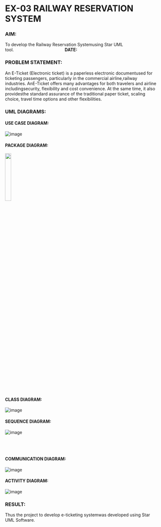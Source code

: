 # EX-03 RAILWAY RESERVATION SYSTEM
### AIM:
To develop the Railway Reservation Systemusing Star UML tool.&emsp;&emsp;&emsp;&emsp;&emsp;&emsp;&emsp;&emsp;&emsp;&emsp;&emsp;&emsp;**DATE:**
### PROBLEM STATEMENT:
An E-Ticket (Electronic ticket) is a paperless electronic documentused for ticketing passengers, particularly in the commercial airline,railway industries.
AnE-Ticket offers many advantages for both travelers and airline includingsecurity, flexibility and cost convenience. At the same time, it also providesthe standard assurance of the traditional paper ticket, scaling choice, travel time options and other flexibilities.
### UML DIAGRAMS:
#### USE CASE DIAGRAM:
![image](https://github.com/ROHITJAIND/UML-EX-03-RAILWAY-RESERVATION-SYSTEM/assets/118707073/0fc834f8-0f7f-4022-8514-a261b178fdf0)

#### PACKAGE DIAGRAM:
<img height=20% src="https://github.com/ROHITJAIND/UML-EX-03-RAILWAY-RESERVATION-SYSTEM/assets/118707073/a43fd587-286e-4c93-874f-ea432e832210">

#### CLASS DIAGRAM:
![image](https://github.com/ROHITJAIND/UML-EX-03-RAILWAY-RESERVATION-SYSTEM/assets/118707073/cbf4f390-58f9-4600-9eec-1244e4d289ba)

#### SEQUENCE DIAGRAM:
![image](https://github.com/ROHITJAIND/UML-EX-03-RAILWAY-RESERVATION-SYSTEM/assets/118707073/386d4ccf-188a-4893-b5be-4737322cf249)
<br>
<br>
<br>
<br>

#### COMMUNICATION DIAGRAM:
![image](https://github.com/ROHITJAIND/UML-EX-03-RAILWAY-RESERVATION-SYSTEM/assets/118707073/35323139-89e3-42b4-9a7c-343800f4beeb)

#### ACTIVITY DIAGRAM:
![image](https://github.com/ROHITJAIND/UML-EX-03-RAILWAY-RESERVATION-SYSTEM/assets/118707073/be992246-66a1-4036-a4a5-d4d442a25ca2)


### RESULT:
 Thus the project to develop e-ticketing systemwas developed using Star UML Software.
